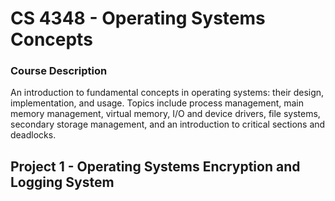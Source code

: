 # CS 4348 - Operating Systems Concepts

### Course Description  
An introduction to fundamental concepts in operating systems: their design, implementation, and usage. Topics include process management, main memory management, virtual memory, I/O and device drivers, file systems, secondary storage management, and an introduction to critical sections and deadlocks.

## Project 1 - Operating Systems Encryption and Logging System